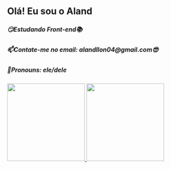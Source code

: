## Olá! Eu sou o Aland

<h5>😏Estudando Front-end📚</h5>

<h5>📫Contate-me no email: alandllon04@gmail.com😎</h5>

<h5>🙂Pronouns: ele/dele</h5>

<div>
  <a href="https://beacons.ai/rafaballerini">
  <img height="180em" src="https://github-readme-stats.vercel.app/api?username=eualanx1&show_icons=true&theme=dark&include_all_commits=true&count_private=true"/>
  <img height="180em" src="https://github-readme-stats.vercel.app/api/top-langs/?username=rafaballerini2&layout=compact&langs_count=16&theme=dark"/>
</div>
